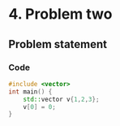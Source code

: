 # 4. Problem two

## Problem statement


### Code
```cpp
#include <vector>
int main() {
    std::vector v{1,2,3};
    v[0] = 0;
}
```